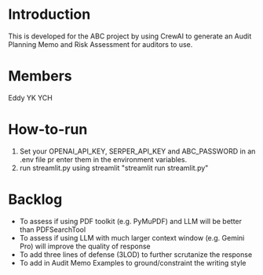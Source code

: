 # Introduction

This is developed for the ABC project by using CrewAI to generate an Audit Planning Memo and Risk Assessment for auditors to use.

# Members
Eddy
YK
YCH

# How-to-run

1. Set your OPENAI_API_KEY, SERPER_API_KEY and ABC_PASSWORD in an .env file pr enter them in the environment variables.
2. run streamlit.py using streamlit "streamlit run streamlit.py"

# Backlog

- To assess if using PDF toolkit (e.g. PyMuPDF) and LLM will be better than PDFSearchTool
- To assess if using LLM with much larger context window (e.g. Gemini Pro) will improve the quality of response
- To add three lines of defense (3LOD) to further scrutanize the response
- To add in Audit Memo Examples to ground/constraint the writing style